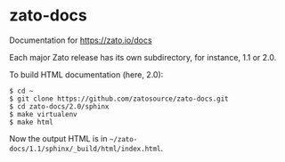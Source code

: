 zato-docs
=========

Documentation for https://zato.io/docs

Each major Zato release has its own subdirectory, for instance, 1.1 or 2.0.

To build HTML documentation (here, 2.0):

```
$ cd ~
$ git clone https://github.com/zatosource/zato-docs.git
$ cd zato-docs/2.0/sphinx
$ make virtualenv
$ make html
```

Now the output HTML is in ```~/zato-docs/1.1/sphinx/_build/html/index.html```.
